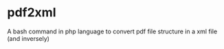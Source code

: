 # pdf2xml
A bash command in php language to convert pdf file structure in a xml file (and inversely)
